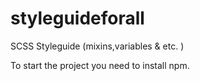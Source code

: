 # styleguideforall
SCSS Styleguide (mixins,variables &amp; etc. )

To start the project you need to install npm.
